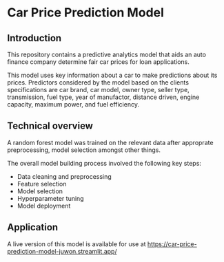 # Car Price Prediction Model

## Introduction
This repository contains a predictive analytics model that aids an auto finance company determine fair car prices for loan applications.

This model uses key information about a car to make predictions about its prices. Predictors considered by the model based on the clients specifications are car brand, car model, owner type, seller type, transmission, fuel type, year of manufactor, distance driven, engine capacity, maximum power, and fuel efficiency.

## Technical overview

A random forest model was trained on the relevant data after approprate preprocessing, model selection amongst other things.

The overall model building process involved the following key steps:
- Data cleaning and preprocessing
- Feature selection
- Model selection
- Hyperparameter tuning
- Model deployment

## Application

A live version of this model is available for use at https://car-price-prediction-model-juwon.streamlit.app/
